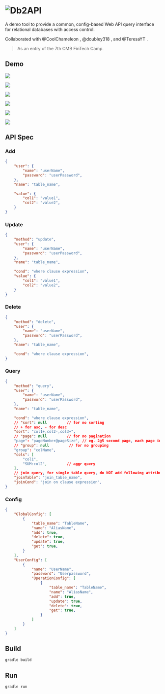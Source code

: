 # ![Db2API](https://socialify.git.ci/StardustDL/db2api/image?description=1&font=Bitter&forks=1&issues=1&language=1&owner=1&pulls=1&stargazers=1&theme=Light)

A demo tool to provide a common, config-based Web API query interface for relational databases with access control.

Collaborated with @CoolChameleon , @doubley318 , and @TeresaYT .

> As an entry of the 7th CMB FinTech Camp.

## Demo

![](docs/demo1.jpg)

![](docs/demo2.jpg)

![](docs/demo3.jpg)

![](docs/demo4.jpg)

![](docs/demo5.jpg)

![](docs/demo6.jpg)

## API Spec

### Add

```json
{
    "user": {
        "name": "userName",
        "password": "userPassword",
    },
    "name": "table_name",
    
    "value": {
        "col1": "value1",
        "col2": "value2",
    }
}
```

### Update

```json
{
    "method": "update",
    "user": {
        "name": "userName",
        "password": "userPassword",
    },
    "name": "table_name",
    
    "cond": "where clause expression",
    "value": {
        "col1": "value1",
        "col2": "value2",
    }
}
```

### Delete

```json
{
    "method": "delete",
    "user": {
        "name": "userName",
        "password": "userPassword",
    },
    "name": "table_name",
    
    "cond": "where clause expression",
}
```

### Query

```json
{
    "method": "query",
    "user": {
        "name": "userName",
        "password": "userPassword",
    },
    "name": "table_name",
    
    "cond": "where clause expression",    
    // "sort": null         // for no sorting
    // + for asc, - for desc
    "sort": "col1+,col2-,col3+",
    // "page": null         // for no pagination
    "page": "pageNumber@pageSize", // eg. 2@5 second page, each page including 5 rows
    // "group": null         // for no grouping
    "group": "colName",
    "cols": [
        "col1",
        "SUM:col2",         // aggr query
    ],
    // join query, for single table query, do NOT add following attributes
    "joinTable": "join_table_name",
    "joinCond": "join on clause expression",
}
```

### Config

```json
{
    "GlobalConfig": [
        {
            "table_name": "TableName",
            "name": "AliasName",
            "add": true,
            "delete": true,
            "update": true,
            "get": true,
        }
    ],
    "UserConfig": [
        {
            "name": "UserName",
            "password": "Userpassword",
            "OperationConfig": [
                {
                    "table_name": "TableName",
                    "name": "AliasName",
                    "add": true,
                    "update": true,
                    "delete": true,
                    "get": true,
                }
            ]
        }
    ]
}
```

## Build

```sh
gradle build
```

## Run

```sh
gradle run
```